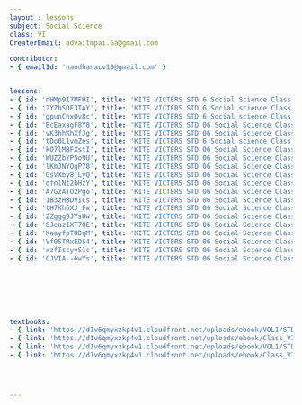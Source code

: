 ```yaml
--- 
layout : lessons 
subject: Social Science
class: VI
CreaterEmail: advaitmpai.6a@gmail.com

contributor: 
- { emailId: 'nandhanacv10@gmail.com' }


lessons: 
- { id: 'nHMp9I7MFHI', title: 'KITE VICTERS STD 6 Social Science Class 01 (First Bell-ഫസ്റ്റ് ബെല്‍)' }
- { id: '2YZhSDE3TAY', title: 'KITE VICTERS STD 6 Social science Class 02 (First Bell-ഫസ്റ്റ് ബെല്‍)' }
- { id: 'gpunChxOv8c', title: 'KITE VICTERS STD 6 Social science Class 03 (First Bell-ഫസ്റ്റ് ബെല്‍)' }
- { id: 'BcEaxagF8Y8', title: 'KITE VICTERS STD 06 Social Science Class 04 (First Bell-ഫസ്റ്റ് ബെല്‍)' }
- { id: 'vK3hhKhXfJg', title: 'KITE VICTERS STD 06 Social Science Class 05 (First Bell-ഫസ്റ്റ് ബെല്‍)' }
- { id: 'tDo0L1vmZes', title: 'KITE VICTERS STD 6 Social science Class 06 (First Bell-ഫസ്റ്റ് ബെല്‍)' }
- { id: 'kO7lMBFXstI', title: 'KITE VICTERS STD 06 Social Science Class 07 (First Bell-ഫസ്റ്റ് ബെല്‍)' }
- { id: 'WUZZbYP5o9U', title: 'KITE VICTERS STD 06 Social Science Class 08 (First Bell-ഫസ്റ്റ് ബെല്‍)' }
- { id: 'lKmJNYOgP78', title: 'KITE VICTERS STD 06 Social Science Class 09 (First Bell-ഫസ്റ്റ് ബെല്‍)' }
- { id: 'GsVXby8jLyQ', title: 'KITE VICTERS STD 06 Social Science Class 10 (First Bell-ഫസ്റ്റ് ബെല്‍)' }
- { id: 'dfnlNt2bHzY', title: 'KITE VICTERS STD 06 Social Science Class 11 (First Bell-ഫസ്റ്റ് ബെല്‍)' }
- { id: 'A7GzATO2Pgo', title: 'KITE VICTERS STD 06 Social Science Class 12 (First Bell-ഫസ്റ്റ് ബെല്‍)' }
- { id: '1B3zHBDvICs', title: 'KITE VICTERS STD 06 Social Science Class 13 (First Bell-ഫസ്റ്റ് ബെല്‍)' }
- { id: 'tH7Kh6XJ_Fw', title: 'KITE VICTERS STD 06 Social Science Class 14 (First Bell-ഫസ്റ്റ് ബെല്‍)' }
- { id: '2Zggg9JYsUw', title: 'KITE VICTERS STD 06 Social Science Class 15 (First Bell-ഫസ്റ്റ് ബെല്‍)' }
- { id: '8JeazIXT7QE', title: 'KITE VICTERS STD 06 Social Science Class 16 (First Bell-ഫസ്റ്റ് ബെല്‍)' }
- { id: 'KaayfpTUDqM', title: 'KITE VICTERS STD 06 Social Science Class 17 (First Bell-ഫസ്റ്റ് ബെല്‍)' }
- { id: 'Vf0STRxEDS4', title: 'KITE VICTERS STD 06 Social Science Class 18 (First Bell-ഫസ്റ്റ് ബെല്‍)' }
- { id: 'xzfIscyvS1c', title: 'KITE VICTERS STD 06 Social Science Class 19 (First Bell-ഫസ്റ്റ് ബെല്‍)' }
- { id: 'CJVIA--6wYs', title: 'KITE VICTERS STD 06 Social Science Class 20 (First Bell-ഫസ്റ്റ് ബെല്‍)' }







textbooks:
- { link: 'https://d1v6qmyxzkp4v1.cloudfront.net/uploads/ebook/VOL1/STD6/SocialScienceEnglish/SocialScienceEnglish.pdf', title: 'Social Science part 1' , medium: 'English' }
- { link: 'https://d1v6qmyxzkp4v1.cloudfront.net/uploads/ebook/Class_VI/Social%20Science_E_Vol_II/SocialScienceEnglish.pdf', title: 'Social Science part 2' , medium: 'English' }
- { link: 'https://d1v6qmyxzkp4v1.cloudfront.net/uploads/ebook/VOL1/STD6/SocialScienceMalayalam/SocialScienceMalayalam.pdf', title: 'Social Science part 1' , medium: 'malayalam' }
- { link: 'https://d1v6qmyxzkp4v1.cloudfront.net/uploads/ebook/Class_VI/Social%20Science_M_Vol_II/SocialScienceMalayalam.pdf', title: 'Social Science part 2' , medium: 'malayalam' }




--- 
```

